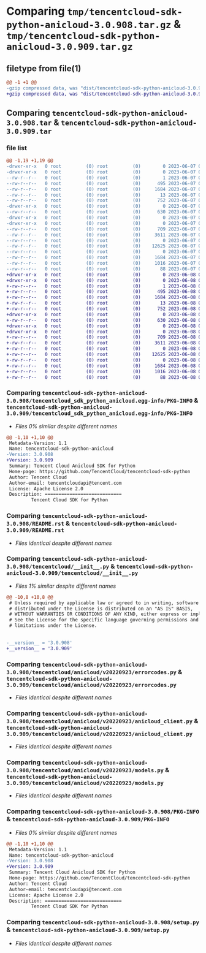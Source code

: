 # Comparing `tmp/tencentcloud-sdk-python-anicloud-3.0.908.tar.gz` & `tmp/tencentcloud-sdk-python-anicloud-3.0.909.tar.gz`

## filetype from file(1)

```diff
@@ -1 +1 @@
-gzip compressed data, was "dist/tencentcloud-sdk-python-anicloud-3.0.908.tar", last modified: Wed Jun  7 00:15:27 2023, max compression
+gzip compressed data, was "dist/tencentcloud-sdk-python-anicloud-3.0.909.tar", last modified: Thu Jun  8 00:16:32 2023, max compression
```

## Comparing `tencentcloud-sdk-python-anicloud-3.0.908.tar` & `tencentcloud-sdk-python-anicloud-3.0.909.tar`

### file list

```diff
@@ -1,19 +1,19 @@
-drwxr-xr-x   0 root         (0) root         (0)        0 2023-06-07 00:15:27.000000 tencentcloud-sdk-python-anicloud-3.0.908/
-drwxr-xr-x   0 root         (0) root         (0)        0 2023-06-07 00:15:27.000000 tencentcloud-sdk-python-anicloud-3.0.908/tencentcloud_sdk_python_anicloud.egg-info/
--rw-r--r--   0 root         (0) root         (0)        1 2023-06-07 00:15:27.000000 tencentcloud-sdk-python-anicloud-3.0.908/tencentcloud_sdk_python_anicloud.egg-info/dependency_links.txt
--rw-r--r--   0 root         (0) root         (0)      495 2023-06-07 00:15:27.000000 tencentcloud-sdk-python-anicloud-3.0.908/tencentcloud_sdk_python_anicloud.egg-info/SOURCES.txt
--rw-r--r--   0 root         (0) root         (0)     1684 2023-06-07 00:15:27.000000 tencentcloud-sdk-python-anicloud-3.0.908/tencentcloud_sdk_python_anicloud.egg-info/PKG-INFO
--rw-r--r--   0 root         (0) root         (0)       13 2023-06-07 00:15:27.000000 tencentcloud-sdk-python-anicloud-3.0.908/tencentcloud_sdk_python_anicloud.egg-info/top_level.txt
--rw-r--r--   0 root         (0) root         (0)      752 2023-06-07 00:15:22.000000 tencentcloud-sdk-python-anicloud-3.0.908/README.rst
-drwxr-xr-x   0 root         (0) root         (0)        0 2023-06-07 00:15:27.000000 tencentcloud-sdk-python-anicloud-3.0.908/tencentcloud/
--rw-r--r--   0 root         (0) root         (0)      630 2023-06-07 00:15:22.000000 tencentcloud-sdk-python-anicloud-3.0.908/tencentcloud/__init__.py
-drwxr-xr-x   0 root         (0) root         (0)        0 2023-06-07 00:15:27.000000 tencentcloud-sdk-python-anicloud-3.0.908/tencentcloud/anicloud/
-drwxr-xr-x   0 root         (0) root         (0)        0 2023-06-07 00:15:27.000000 tencentcloud-sdk-python-anicloud-3.0.908/tencentcloud/anicloud/v20220923/
--rw-r--r--   0 root         (0) root         (0)      709 2023-06-07 00:15:22.000000 tencentcloud-sdk-python-anicloud-3.0.908/tencentcloud/anicloud/v20220923/errorcodes.py
--rw-r--r--   0 root         (0) root         (0)     3611 2023-06-07 00:15:22.000000 tencentcloud-sdk-python-anicloud-3.0.908/tencentcloud/anicloud/v20220923/anicloud_client.py
--rw-r--r--   0 root         (0) root         (0)        0 2023-06-07 00:15:22.000000 tencentcloud-sdk-python-anicloud-3.0.908/tencentcloud/anicloud/v20220923/__init__.py
--rw-r--r--   0 root         (0) root         (0)    12625 2023-06-07 00:15:22.000000 tencentcloud-sdk-python-anicloud-3.0.908/tencentcloud/anicloud/v20220923/models.py
--rw-r--r--   0 root         (0) root         (0)        0 2023-06-07 00:15:22.000000 tencentcloud-sdk-python-anicloud-3.0.908/tencentcloud/anicloud/__init__.py
--rw-r--r--   0 root         (0) root         (0)     1684 2023-06-07 00:15:27.000000 tencentcloud-sdk-python-anicloud-3.0.908/PKG-INFO
--rw-r--r--   0 root         (0) root         (0)     1016 2023-06-07 00:15:22.000000 tencentcloud-sdk-python-anicloud-3.0.908/setup.py
--rw-r--r--   0 root         (0) root         (0)       88 2023-06-07 00:15:27.000000 tencentcloud-sdk-python-anicloud-3.0.908/setup.cfg
+drwxr-xr-x   0 root         (0) root         (0)        0 2023-06-08 00:16:32.000000 tencentcloud-sdk-python-anicloud-3.0.909/
+drwxr-xr-x   0 root         (0) root         (0)        0 2023-06-08 00:16:32.000000 tencentcloud-sdk-python-anicloud-3.0.909/tencentcloud_sdk_python_anicloud.egg-info/
+-rw-r--r--   0 root         (0) root         (0)        1 2023-06-08 00:16:32.000000 tencentcloud-sdk-python-anicloud-3.0.909/tencentcloud_sdk_python_anicloud.egg-info/dependency_links.txt
+-rw-r--r--   0 root         (0) root         (0)      495 2023-06-08 00:16:32.000000 tencentcloud-sdk-python-anicloud-3.0.909/tencentcloud_sdk_python_anicloud.egg-info/SOURCES.txt
+-rw-r--r--   0 root         (0) root         (0)     1684 2023-06-08 00:16:32.000000 tencentcloud-sdk-python-anicloud-3.0.909/tencentcloud_sdk_python_anicloud.egg-info/PKG-INFO
+-rw-r--r--   0 root         (0) root         (0)       13 2023-06-08 00:16:32.000000 tencentcloud-sdk-python-anicloud-3.0.909/tencentcloud_sdk_python_anicloud.egg-info/top_level.txt
+-rw-r--r--   0 root         (0) root         (0)      752 2023-06-08 00:16:32.000000 tencentcloud-sdk-python-anicloud-3.0.909/README.rst
+drwxr-xr-x   0 root         (0) root         (0)        0 2023-06-08 00:16:32.000000 tencentcloud-sdk-python-anicloud-3.0.909/tencentcloud/
+-rw-r--r--   0 root         (0) root         (0)      630 2023-06-08 00:16:32.000000 tencentcloud-sdk-python-anicloud-3.0.909/tencentcloud/__init__.py
+drwxr-xr-x   0 root         (0) root         (0)        0 2023-06-08 00:16:32.000000 tencentcloud-sdk-python-anicloud-3.0.909/tencentcloud/anicloud/
+drwxr-xr-x   0 root         (0) root         (0)        0 2023-06-08 00:16:32.000000 tencentcloud-sdk-python-anicloud-3.0.909/tencentcloud/anicloud/v20220923/
+-rw-r--r--   0 root         (0) root         (0)      709 2023-06-08 00:16:32.000000 tencentcloud-sdk-python-anicloud-3.0.909/tencentcloud/anicloud/v20220923/errorcodes.py
+-rw-r--r--   0 root         (0) root         (0)     3611 2023-06-08 00:16:32.000000 tencentcloud-sdk-python-anicloud-3.0.909/tencentcloud/anicloud/v20220923/anicloud_client.py
+-rw-r--r--   0 root         (0) root         (0)        0 2023-06-08 00:16:32.000000 tencentcloud-sdk-python-anicloud-3.0.909/tencentcloud/anicloud/v20220923/__init__.py
+-rw-r--r--   0 root         (0) root         (0)    12625 2023-06-08 00:16:32.000000 tencentcloud-sdk-python-anicloud-3.0.909/tencentcloud/anicloud/v20220923/models.py
+-rw-r--r--   0 root         (0) root         (0)        0 2023-06-08 00:16:32.000000 tencentcloud-sdk-python-anicloud-3.0.909/tencentcloud/anicloud/__init__.py
+-rw-r--r--   0 root         (0) root         (0)     1684 2023-06-08 00:16:32.000000 tencentcloud-sdk-python-anicloud-3.0.909/PKG-INFO
+-rw-r--r--   0 root         (0) root         (0)     1016 2023-06-08 00:16:32.000000 tencentcloud-sdk-python-anicloud-3.0.909/setup.py
+-rw-r--r--   0 root         (0) root         (0)       88 2023-06-08 00:16:32.000000 tencentcloud-sdk-python-anicloud-3.0.909/setup.cfg
```

### Comparing `tencentcloud-sdk-python-anicloud-3.0.908/tencentcloud_sdk_python_anicloud.egg-info/PKG-INFO` & `tencentcloud-sdk-python-anicloud-3.0.909/tencentcloud_sdk_python_anicloud.egg-info/PKG-INFO`

 * *Files 0% similar despite different names*

```diff
@@ -1,10 +1,10 @@
 Metadata-Version: 1.1
 Name: tencentcloud-sdk-python-anicloud
-Version: 3.0.908
+Version: 3.0.909
 Summary: Tencent Cloud Anicloud SDK for Python
 Home-page: https://github.com/TencentCloud/tencentcloud-sdk-python
 Author: Tencent Cloud
 Author-email: tencentcloudapi@tencent.com
 License: Apache License 2.0
 Description: ============================
         Tencent Cloud SDK for Python
```

### Comparing `tencentcloud-sdk-python-anicloud-3.0.908/README.rst` & `tencentcloud-sdk-python-anicloud-3.0.909/README.rst`

 * *Files identical despite different names*

### Comparing `tencentcloud-sdk-python-anicloud-3.0.908/tencentcloud/__init__.py` & `tencentcloud-sdk-python-anicloud-3.0.909/tencentcloud/__init__.py`

 * *Files 1% similar despite different names*

```diff
@@ -10,8 +10,8 @@
 # Unless required by applicable law or agreed to in writing, software
 # distributed under the License is distributed on an "AS IS" BASIS,
 # WITHOUT WARRANTIES OR CONDITIONS OF ANY KIND, either express or implied.
 # See the License for the specific language governing permissions and
 # limitations under the License.
 
 
-__version__ = '3.0.908'
+__version__ = '3.0.909'
```

### Comparing `tencentcloud-sdk-python-anicloud-3.0.908/tencentcloud/anicloud/v20220923/errorcodes.py` & `tencentcloud-sdk-python-anicloud-3.0.909/tencentcloud/anicloud/v20220923/errorcodes.py`

 * *Files identical despite different names*

### Comparing `tencentcloud-sdk-python-anicloud-3.0.908/tencentcloud/anicloud/v20220923/anicloud_client.py` & `tencentcloud-sdk-python-anicloud-3.0.909/tencentcloud/anicloud/v20220923/anicloud_client.py`

 * *Files identical despite different names*

### Comparing `tencentcloud-sdk-python-anicloud-3.0.908/tencentcloud/anicloud/v20220923/models.py` & `tencentcloud-sdk-python-anicloud-3.0.909/tencentcloud/anicloud/v20220923/models.py`

 * *Files identical despite different names*

### Comparing `tencentcloud-sdk-python-anicloud-3.0.908/PKG-INFO` & `tencentcloud-sdk-python-anicloud-3.0.909/PKG-INFO`

 * *Files 0% similar despite different names*

```diff
@@ -1,10 +1,10 @@
 Metadata-Version: 1.1
 Name: tencentcloud-sdk-python-anicloud
-Version: 3.0.908
+Version: 3.0.909
 Summary: Tencent Cloud Anicloud SDK for Python
 Home-page: https://github.com/TencentCloud/tencentcloud-sdk-python
 Author: Tencent Cloud
 Author-email: tencentcloudapi@tencent.com
 License: Apache License 2.0
 Description: ============================
         Tencent Cloud SDK for Python
```

### Comparing `tencentcloud-sdk-python-anicloud-3.0.908/setup.py` & `tencentcloud-sdk-python-anicloud-3.0.909/setup.py`

 * *Files identical despite different names*

